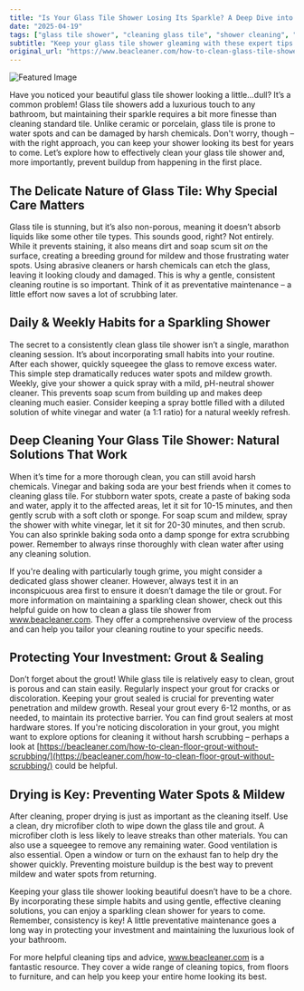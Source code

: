 ```yaml
---
title: "Is Your Glass Tile Shower Losing Its Sparkle? A Deep Dive into Cleaning & Prevention"
date: "2025-04-19"
tags: ["glass tile shower", "cleaning glass tile", "shower cleaning", "glass shower cleaner", "bathroom cleaning", "mildew removal", "water spots"]
subtitle: "Keep your glass tile shower gleaming with these expert tips – from daily habits to tackling tough mildew and water spots."
original_url: "https://www.beacleaner.com/how-to-clean-glass-tile-shower"
---
```




![Featured Image](https://res.cloudinary.com/dnm0udlvz/image/upload/v1745052300/article_image_86_bvevkz.jpg)

Have you noticed your beautiful glass tile shower looking a little…dull? It’s a common problem! Glass tile showers add a luxurious touch to any bathroom, but maintaining their sparkle requires a bit more finesse than cleaning standard tile. Unlike ceramic or porcelain, glass tile is prone to water spots and can be damaged by harsh chemicals. Don't worry, though – with the right approach, you can keep your shower looking its best for years to come. Let’s explore how to effectively clean your glass tile shower and, more importantly, prevent buildup from happening in the first place.

## The Delicate Nature of Glass Tile: Why Special Care Matters

Glass tile is stunning, but it’s also non-porous, meaning it doesn’t absorb liquids like some other tile types. This sounds good, right? Not entirely. While it prevents staining, it also means dirt and soap scum sit *on* the surface, creating a breeding ground for mildew and those frustrating water spots. Using abrasive cleaners or harsh chemicals can etch the glass, leaving it looking cloudy and damaged. This is why a gentle, consistent cleaning routine is so important. Think of it as preventative maintenance – a little effort now saves a lot of scrubbing later. 

## Daily & Weekly Habits for a Sparkling Shower

The secret to a consistently clean glass tile shower isn’t a single, marathon cleaning session. It’s about incorporating small habits into your routine. After each shower, quickly squeegee the glass to remove excess water. This simple step dramatically reduces water spots and mildew growth. Weekly, give your shower a quick spray with a mild, pH-neutral shower cleaner. This prevents soap scum from building up and makes deep cleaning much easier. Consider keeping a spray bottle filled with a diluted solution of white vinegar and water (a 1:1 ratio) for a natural weekly refresh. 

## Deep Cleaning Your Glass Tile Shower: Natural Solutions That Work

When it’s time for a more thorough clean, you can still avoid harsh chemicals. Vinegar and baking soda are your best friends when it comes to cleaning glass tile. For stubborn water spots, create a paste of baking soda and water, apply it to the affected areas, let it sit for 10-15 minutes, and then gently scrub with a soft cloth or sponge. For soap scum and mildew, spray the shower with white vinegar, let it sit for 20-30 minutes, and then scrub. You can also sprinkle baking soda onto a damp sponge for extra scrubbing power. Remember to always rinse thoroughly with clean water after using any cleaning solution. 

If you're dealing with particularly tough grime, you might consider a dedicated glass shower cleaner. However, always test it in an inconspicuous area first to ensure it doesn’t damage the tile or grout. For more information on maintaining a sparkling clean shower, check out this helpful guide on how to clean a glass tile shower from www.beacleaner.com. They offer a comprehensive overview of the process and can help you tailor your cleaning routine to your specific needs.

## Protecting Your Investment: Grout & Sealing

Don’t forget about the grout! While glass tile is relatively easy to clean, grout is porous and can stain easily. Regularly inspect your grout for cracks or discoloration. Keeping your grout sealed is crucial for preventing water penetration and mildew growth. Reseal your grout every 6-12 months, or as needed, to maintain its protective barrier. You can find grout sealers at most hardware stores. If you're noticing discoloration in your grout, you might want to explore options for cleaning it without harsh scrubbing – perhaps a look at [https://beacleaner.com/how-to-clean-floor-grout-without-scrubbing/](https://beacleaner.com/how-to-clean-floor-grout-without-scrubbing/) could be helpful.

## Drying is Key: Preventing Water Spots & Mildew

After cleaning, proper drying is just as important as the cleaning itself. Use a clean, dry microfiber cloth to wipe down the glass tile and grout. A microfiber cloth is less likely to leave streaks than other materials. You can also use a squeegee to remove any remaining water. Good ventilation is also essential. Open a window or turn on the exhaust fan to help dry the shower quickly. Preventing moisture buildup is the best way to prevent mildew and water spots from returning.



Keeping your glass tile shower looking beautiful doesn’t have to be a chore. By incorporating these simple habits and using gentle, effective cleaning solutions, you can enjoy a sparkling clean shower for years to come. Remember, consistency is key! A little preventative maintenance goes a long way in protecting your investment and maintaining the luxurious look of your bathroom. 

For more helpful cleaning tips and advice, www.beacleaner.com is a fantastic resource. They cover a wide range of cleaning topics, from floors to furniture, and can help you keep your entire home looking its best.